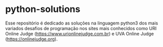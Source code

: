 # python-solutions

Esse repositório é dedicado as soluções na linguagem python3 dos mais variados desafios de programação nos sites mais conhecidos como URI Online Judge (https://www.urionlinejudge.com.br) e UVA Online Judge (https://onlinejudge.org).
